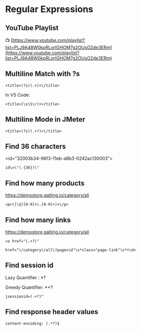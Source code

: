 # Regular Expressions

## YouTube Playlist

📺 [https://www.youtube.com/playlist?list=PLJ9A48W0kpRLorIGHOM7g2OUsO2de3ERm](https://www.youtube.com/playlist?list=PLJ9A48W0kpRLorIGHOM7g2OUsO2de3ERm)

## Multiline Match with ?s

```
<title>(?s)(.+)<\/title>
```
In VS Code:  

```
<title>[\s\S\r]+</title>
```

## Multiline Mode in JMeter

```
<title>(?s)(.+?)<\/title>
```

## Find 36 characters

<id="32003b34-96f3-11eb-a8b3-0242ac130003">

```
id\=\"(.{36})\"
```

## Find how many products

https://demostore.gatling.io/category/all  

```
<p>([\$][0-9]+\.[0-9]+)<\/p>
```

## Find how many links

https://demostore.gatling.io/category/all

```
<a href="(.+?)"
```

```
href="\/category\/all\?page=\d"\s*class="page-link"\s*>\d<
```

## Find session id 

Lazy Quantifier : *?

Greedy Quantifier: *+?

```
jsessionid=(.+?)"
```

## Find response header values

```
content-encoding: (.*?)$
```

